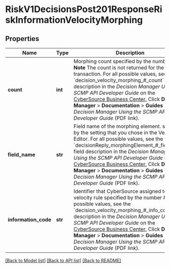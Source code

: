 # RiskV1DecisionsPost201ResponseRiskInformationVelocityMorphing

## Properties
Name | Type | Description | Notes
------------ | ------------- | ------------- | -------------
**count** | **int** | Morphing count specified by the number #.  **Note** The count is not returned for the initial transaction.  For all possible values, see the &#x60;decision_velocity_morphing_#_count&#x60; field description in the _Decision Manager Using the SCMP API Developer Guide_ on the [CyberSource Business Center.](https://ebc2.cybersource.com/ebc2/) Click **Decision Manager** &gt; **Documentation** &gt; **Guides** &gt; _Decision Manager Using the SCMP API Developer Guide_ (PDF link).  | [optional] 
**field_name** | **str** | Field name of the morphing element. specified by the setting that you chose in the Velocity Editor.  For all possible values, see the &#x60;decisionReply_morphingElement_#_fieldName&#x60; field description in the _Decision Manager Using the SCMP API Developer Guide_ on the [CyberSource Business Center.](https://ebc2.cybersource.com/ebc2/) Click **Decision Manager** &gt; **Documentation** &gt; **Guides** &gt; _Decision Manager Using the SCMP API Developer Guide_ (PDF link).  | [optional] 
**information_code** | **str** | Identifier that CyberSource assigned to the velocity rule specified by the number #.  For all possible values, see the &#x60;decision_velocity_morphing_#_info_code&#x60; field description in the _Decision Manager Using the SCMP API Developer Guide_ on the [CyberSource Business Center.](https://ebc2.cybersource.com/ebc2/) Click **Decision Manager** &gt; **Documentation** &gt; **Guides** &gt; _Decision Manager Using the SCMP API Developer Guide_ (PDF link).  | [optional] 

[[Back to Model list]](../README.md#documentation-for-models) [[Back to API list]](../README.md#documentation-for-api-endpoints) [[Back to README]](../README.md)


